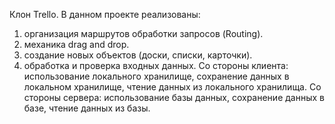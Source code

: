 Клон Trello.
В данном проекте реализованы:
1) организация маршрутов обработки запросов (Routing).
2) механика drag and drop.
3) создание новых объектов (доски, списки, карточки).
4) обработка и проверка входных данных.
Со стороны клиента: использование локального хранилище, сохранение данных в локальном хранилище, чтение данных из локального хранилища.
Со стороны сервера: использование базы данных, сохранение данных в базе, чтение данных из базы.
